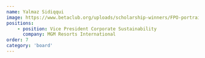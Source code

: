 ```yaml
---
name: Yalmaz Sidiqqui
image: https://www.betaclub.org/uploads/scholarship-winners/FPO-portrait.jpg
positions: 
    - position: Vice President Corporate Sustainability
      company: MGM Resorts International
order: 7
category: 'board'
---
```


